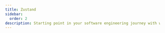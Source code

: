 ```yaml
---
title: Zustand
sidebar:
  order: 2
description: Starting point in your software engineering journey with webeet.
---
```

